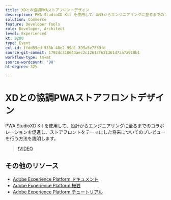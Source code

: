 ```yaml
---
title: XDとの協調PWAストアフロントデザイン
description: PWA StudioXD Kit を使用して、設計からエンジニアリングに至るまでのコラボレーションを促進し、ストアフロントをテーマにした将来についてのプレビューを行う方法を説明します。
solution: Commerce
feature: Developer Tools
role: Developer, Architect
level: Experienced
kt: 9200
type: Event
exl-id: ffdd55ed-538b-40e2-99a1-399a5e7359fd
source-git-commit: 1792dc318643aec2c12613f621361d72a7a918b1
workflow-type: tm+mt
source-wordcount: '98'
ht-degree: 32%

---
```


# XDとの協調PWAストアフロントデザイン

PWA StudioXD Kit を使用して、設計からエンジニアリングに至るまでのコラボレーションを促進し、ストアフロントをテーマにした将来についてのプレビューを行う方法を説明します。

>[!VIDEO](https://video.tv.adobe.com/v/337725/?quality=12&learn=on&hidetitle=true)

## その他のリソース

- [Adobe Experience Platform ドキュメント](https://experienceleague.adobe.com/docs/experience-platform.html?lang=ja)
- [Adobe Experience Platform 概要](https://experienceleague.adobe.com/docs/experience-platform/landing/home.html?lang=ja)
- [Adobe Experience Platform チュートリアル](https://experienceleague.adobe.com/docs/platform-learn/tutorials/overview.html?lang=ja)

